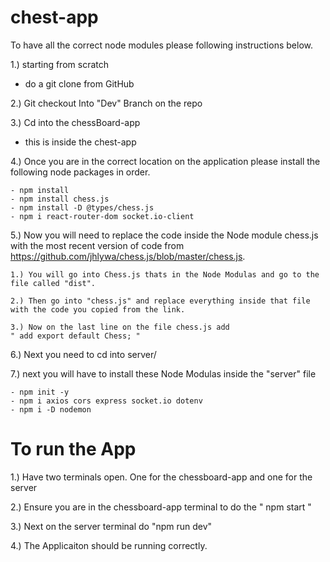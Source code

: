# chest-app

To have all the correct node modules please following instructions below.

1.) starting from scratch 
- do a git clone from GitHub

2.) Git checkout Into "Dev" Branch on the repo

3.) Cd into the chessBoard-app
- this is inside the chest-app

4.) Once you are in the correct location on the application please install the following node packages in order.

    - npm install
    - npm install chess.js
    - npm install -D @types/chess.js
    - npm i react-router-dom socket.io-client

5.) Now you will need to replace the code inside the Node module chess.js with the most recent version of code from https://github.com/jhlywa/chess.js/blob/master/chess.js.

    1.) You will go into Chess.js thats in the Node Modulas and go to the file called "dist". 

    2.) Then go into "chess.js" and replace everything inside that file with the code you copied from the link. 
    
    3.) Now on the last line on the file chess.js add 
    " add export default Chess; "
6.) Next you need to cd into server/ 

7.) next you will have to install these Node Modulas inside the "server" file
    
    - npm init -y
    - npm i axios cors express socket.io dotenv
    - npm i -D nodemon

# To run the App

1.) Have two terminals open. One for the chessboard-app and one for the server

2.) Ensure you are in the chessboard-app terminal to do the " npm start "

3.) Next on the server terminal do "npm run dev"

4.) The Applicaiton should be running correctly.